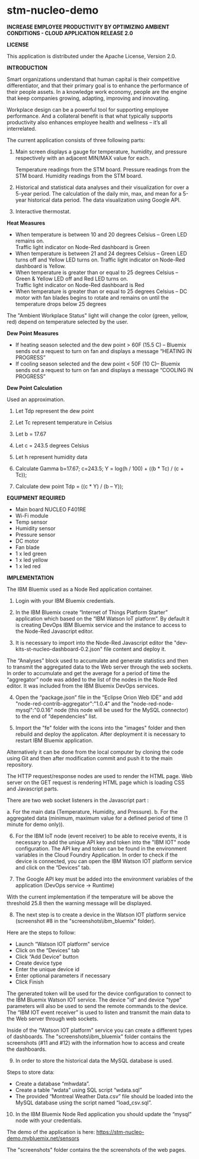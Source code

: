 # stm-nucleo-demo
**INCREASE EMPLOYEE PRODUCTIVITY BY OPTIMIZING AMBIENT CONDITIONS -  CLOUD APPLICATION RELEASE 2.0**

**LICENSE**

This application is distributed under the Apache License, Version 2.0.


**INTRODUCTION**

Smart organizations understand that human capital is their competitive differentiator, and that their primary goal is
to enhance the performance of their people assets. 
In a knowledge work economy, people are the engine that keep companies growing, adapting, improving and innovating.

Workplace design can be a powerful tool for supporting employee performance. 
And a collateral benefit is that what typically supports productivity also enhances employee health and wellness – it’s all interrelated.


The current application consists of three following parts:

1.	Main screen displays a gauge for temperature, humidity, and pressure respectively with an adjacent MIN/MAX value for each.

	Temperature readings from the STM board.
	Pressure readings from the STM board.
	Humidity readings from the STM board.


2.	Historical and statistical data analyses and their visualization for over a 5-year period.
	The calculation of the daily min, max, and mean for a 5-year historical data period.
	The data visualization using Google API.

3.	Interactive thermostat. 


**Heat Measures**

* When temperature is between 10 and 20 degrees Celsius – Green LED remains on.  
	Traffic light indicator on Node-Red dashboard is Green
* When temperature is between 21 and 24 degrees Celsius – Green LED turns off and Yellow LED turns on. 
	Traffic light indicator on Node-Red dashboard is Yellow.
* When temperature is greater than or equal to 25 degrees Celsius – Green & Yellow LED off and Red LED turns on.  
	Traffic light indicator on Node-Red dashboard is Red
* When temperature is greater than or equal to 25 degrees Celsius – DC motor with fan blades begins 
	to rotate and remains on until the temperature drops below 25 degrees

The "Ambient Workplace Status" light will change the color (green, yellow, red) depend on temperature selected by the user.

**Dew Point Measures**

* If heating season selected and the dew point > 60F (15.5 C) –  Bluemix sends out a request to turn on fan and displays a message “HEATING IN PROGRESS”
* If cooling season selected and the dew point < 50F (10 C)– Bluemix sends out a request to turn on fan and displays a message “COOLING IN PROGRESS”

**Dew Point Calculation**

Used an approximation.
1.	Let Tdp represent the dew point
2.	Let Tc represent temperature in Celsius
3.	Let b = 17.67
4.	Let c = 243.5 degrees Celsius
5.	Let h represent humidity data

1.	Calculate Gamma
b=17.67; c=243.5;
Ƴ = log(h / 100) + ((b * Tc) / (c + Tc));
2.	Calculate dew point
Tdp = ((c * Ƴ) / (b – Ƴ));

**EQUIPMENT REQUIRED**

*	Main board NUCLEO F401RE
*	Wi-Fi module
*	Temp sensor
*	Humidity sensor
*	Pressure sensor
*	DC motor
*	Fan blade
*	1 x led green
*	1 x led yellow
*	1 x led red


**IMPLEMENTATION**

The IBM Bluemix used as a Node Red application container. 

1. Login with your IBM Bluemix credentials.

2. In the IBM Bluemix create “Internet of Things Platform Starter” application which based on the “IBM Watson IoT platform”. 
   By default it is creating DevOps IBM Bluemix service and the instance to access to the Node-Red Javascript editor.

3. It is necessary to import into the Node-Red Javascript editor the "dev-kits-st-nucleo-dashboard-0.2.json" file 
   content and deploy it.

The “Analyses” block used to accumulate and generate statistics and then to transmit the aggregated data 
to the Web server through the web sockets. In order to accumulate and get the average for a period of time 
the “aggregator” node was added to the list of the nodes in the Node Red editor. 
It was included from the IBM Bluemix DevOps services. 

4. Open the “package.json” file in the “Eclipse Orion Web IDE” and add "node-red-contrib-aggregator":"1.0.4" and 
the "node-red-node-mysql":"0.0.16" node (this node will be used for the MySQL connector) to the end of “dependencies” list. 

5. Import the "fe" folder with the icons into the "images" folder and then rebuild and deploy the applicaton.
After deployment it is necessary to restart IBM Bluemix application.

Alternatively it can be done from the local computer by cloning the code using Git and then after modification 
commit and push it to the main repository.

The HTTP request/response nodes are used to render the HTML page. 
Web server on the GET request is rendering HTML page which is loading CSS and Javascript parts.

There are two web socket listeners in the Javascript part : 

a.	For the main data (Temperature, Humidity, and Pressure).
b.	For the aggregated data (minimum, maximum value for a defined period of time (1 minute for demo only)).

6. For the IBM IoT node (event receiver) to be able to receive events, it is necessary to add the unique API key and token 
into the "IBM IOT" node configuration. The API key and token can be found in the environment variables in the Cloud Foundry Application.
In order to check if the device is connected, you can open the IBM Watson IOT platform service and click on the “Devices” tab.

7. The Google API key must be added into the environment variables of the application (DevOps service -> Runtime)

With the current implementation if the temperature will be above the threshold 25.8 then the warning message will be displayed.

8. The next step is to create a device in the Watson IOT platform service (screenshot #8 in the "screenshots\ibm_bluemix" folder).

Here are the steps to follow:

* Launch “Watson IOT platform" service
* Click on the “Devices” tab
* Click “Add Device” button
* Create device type
* Enter the unique device id
* Enter optional parameters if necessary
* Click Finish

The generated token will be used for the device configuration to connect to the IBM Bluemix Watson IOT service.
The device "id" and device "type" parameters will also be used to send the remote commands to the device.
The “IBM IOT event receiver” is used to listen and transmit the main data to the Web server through web sockets. 

Inside of the “Watson IOT platform" service you can create a different types of dashboards.
The "screenshots\ibm_bluemix" folder contains the screenshots (#11 and #12) with the information how to access 
and create the dashboards.

9. In order to store the historical data the MySQL database is used.  

Steps to store data:

* Create a database “mhwdata”.
* Create  a table “wdata” using SQL script “wdata.sql”
* The provided “Montreal Weather Data.csv” file should be loaded into the MySQL database using the script named “load_csv.sql”.

10. In the IBM Bluemix Node Red application you should update the “mysql” node with your credentials.

The demo of the application is here:
https://stm-nucleo-demo.mybluemix.net/sensors

The "screenshots" folder contains the the screenshots of the web pages. 



